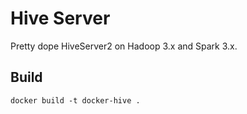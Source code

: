 # Hive Server

Pretty dope HiveServer2 on Hadoop 3.x and Spark 3.x.

## Build

```SHELL
docker build -t docker-hive .
```
